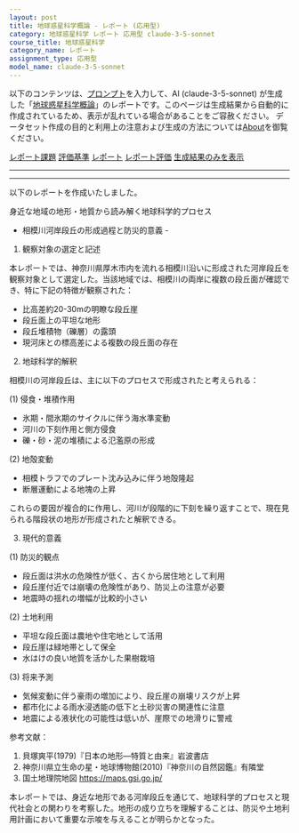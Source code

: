 ```yaml
---
layout: post
title: 地球惑星科学概論 - レポート (応用型)
category: 地球惑星科学 レポート 応用型 claude-3-5-sonnet
course_title: 地球惑星科学
category_name: レポート
assignment_type: 応用型
model_name: claude-3-5-sonnet
---
```


以下のコンテンツは、[プロンプト](https://github.com/takedatoshiyuki/synthetic_assignments/tree/main/generated/地球惑星科学/claude-3-5-sonnet/prompt_レポート-応用型.md)を入力して、AI (claude-3-5-sonnet) が生成した「[地球惑星科学概論](/contents/地球惑星科学/)」のレポートです。このページは生成結果から自動的に作成されているため、表示が乱れている場合があることをご容赦ください。
データセット作成の目的と利用上の注意および生成の方法については[About](/About)を御覧ください。

[レポート課題](../レポート課題-応用型)
[評価基準](../評価基準-応用型)
[レポート](../レポート-応用型)
[レポート評価](../レポート評価-応用型)
[生成結果のみを表示](https://github.com/takedatoshiyuki/synthetic_assignments/tree/main/generated/地球惑星科学/claude-3-5-sonnet/レポート-応用型.md)
  

***
***
  
以下のレポートを作成いたしました。

身近な地域の地形・地質から読み解く地球科学的プロセス
- 相模川河岸段丘の形成過程と防災的意義 -

1. 観察対象の選定と記述

本レポートでは、神奈川県厚木市内を流れる相模川沿いに形成された河岸段丘を観察対象として選定した。当該地域では、相模川の両岸に複数の段丘面が確認でき、特に下記の特徴が観察された：

- 比高差約20-30mの明瞭な段丘崖
- 段丘面上の平坦な地形
- 段丘堆積物（礫層）の露頭
- 現河床との標高差による複数の段丘面の存在

2. 地球科学的解釈

相模川の河岸段丘は、主に以下のプロセスで形成されたと考えられる：

(1) 侵食・堆積作用
- 氷期・間氷期のサイクルに伴う海水準変動
- 河川の下刻作用と側方侵食
- 礫・砂・泥の堆積による氾濫原の形成

(2) 地殻変動
- 相模トラフでのプレート沈み込みに伴う地殻隆起
- 断層運動による地塊の上昇

これらの要因が複合的に作用し、河川が段階的に下刻を繰り返すことで、現在見られる階段状の地形が形成されたと解釈できる。

3. 現代的意義

(1) 防災的観点
- 段丘面は洪水の危険性が低く、古くから居住地として利用
- 段丘崖付近では崩壊の危険性があり、防災上の注意が必要
- 地震時の揺れの増幅が比較的小さい

(2) 土地利用
- 平坦な段丘面は農地や住宅地として活用
- 段丘崖は緑地帯として保全
- 水はけの良い地質を活かした果樹栽培

(3) 将来予測
- 気候変動に伴う豪雨の増加により、段丘崖の崩壊リスクが上昇
- 都市化による雨水浸透能の低下と土砂災害の関連性に注意
- 地震による液状化の可能性は低いが、崖際での地滑りに警戒

参考文献：
1. 貝塚爽平(1979)『日本の地形―特質と由来』岩波書店
2. 神奈川県立生命の星・地球博物館(2010)『神奈川の自然図鑑』有隣堂
3. 国土地理院地図 https://maps.gsi.go.jp/

本レポートでは、身近な地形である河岸段丘を通じて、地球科学的プロセスと現代社会との関わりを考察した。地形の成り立ちを理解することは、防災や土地利用計画において重要な示唆を与えることが明らかとなった。
